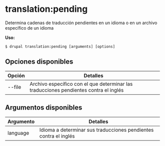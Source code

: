 # translation:pending
Determina cadenas de traducción pendientes en un idioma o en un archivo específico de un idioma

**Uso:**
```
$ drupal translation:pending [arguments] [options] 
```

## Opciones disponibles
Opción | Detalles
-------|-------------
--file | Archivo específico con el que determinar las traducciones pendientes contra el inglés

## Argumentos disponibles
Argumento | Detalles
---------|-------------
language | Idioma a determinar sus traducciones pendientes contra el inglés
